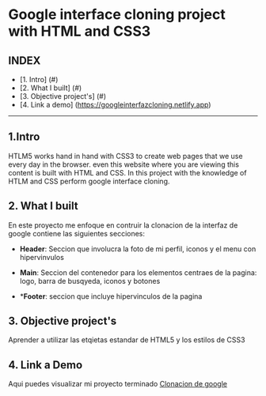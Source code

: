 # Google interface cloning project with HTML and CSS3

## **INDEX**

* [1. Intro] (#)
* [2. What I built] (#)
* [3. Objective project's] (#)
* [4. Link a demo] (https://googleinterfazcloning.netlify.app)

****

## 1.Intro

HTLM5 works hand in hand with CSS3 to create web pages that we use every day in the browser. even this website where you are viewing this content is built with HTML and CSS. In this project with the knowledge of HTLM and CSS perform google interface cloning.

## 2. What I built

En este proyecto me enfoque en contruir la clonacion de la interfaz de google contiene las siguientes secciones:

* **Header**: Seccion que involucra la foto de mi perfil, iconos y el menu con hipervinvulos 

* **Main**: Seccion del contenedor para los elementos centraes de la pagina: logo, barra de busqyeda, iconos y botones

* ***Footer**: seccion que incluye hipervinculos de la pagina

## 3. Objective project's

Aprender a utilizar las etqietas estandar de HTML5 y los estilos de CSS3

## 4. Link a Demo
Aqui puedes visualizar mi proyecto terminado [Clonacion de google](https://googleinterfazcloning.netlify.app)
